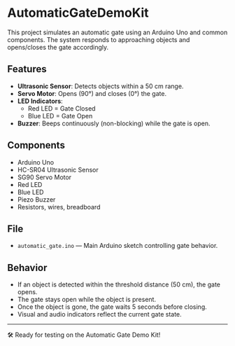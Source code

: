 # AutomaticGateDemoKit

This project simulates an automatic gate using an Arduino Uno and common components. The system responds to approaching objects and opens/closes the gate accordingly.

## Features

- **Ultrasonic Sensor**: Detects objects within a 50 cm range.
- **Servo Motor**: Opens (90°) and closes (0°) the gate.
- **LED Indicators**:
  - Red LED = Gate Closed
  - Blue LED = Gate Open
- **Buzzer**: Beeps continuously (non-blocking) while the gate is open.

## Components

- Arduino Uno
- HC-SR04 Ultrasonic Sensor
- SG90 Servo Motor
- Red LED
- Blue LED
- Piezo Buzzer
- Resistors, wires, breadboard

## File

- `automatic_gate.ino` — Main Arduino sketch controlling gate behavior.

## Behavior

- If an object is detected within the threshold distance (50 cm), the gate opens.
- The gate stays open while the object is present.
- Once the object is gone, the gate waits 5 seconds before closing.
- Visual and audio indicators reflect the current gate state.

---

🛠 Ready for testing on the Automatic Gate Demo Kit!
